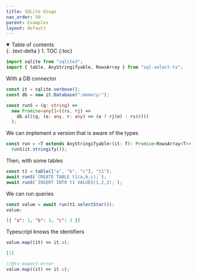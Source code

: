 ```yaml
---
title: SQLite Usage
nav_order: 50
parent: Examples
layout: default
---
```


<details open markdown="block">
  <summary>
    Table of contents
  </summary>
  {: .text-delta }
1. TOC
{:toc}
</details>

```ts
import sqlite from "sqlite3";
import { table, AnyStringifyable, RowsArray } from "sql-select-ts";
```

With a DB connector

```ts
const it = sqlite.verbose();
const db = new it.Database(":memory:");

const runS = (q: string) =>
  new Promise<any[]>((rs, rj) =>
    db.all(q, (e: any, r: any) => (e ? rj(e) : rs(r)))
  );
```

We can implement a version that is aware of the types

```ts
const run = <T extends AnyStringifyable>(it: T): Promise<RowsArray<T>> =>
  runS(it.stringify());
```

Then, with some tables

```ts
const t1 = table(["a", "b", "c"], "t1");
await runS(`CREATE TABLE t1(a,b,c);`);
await runS(`INSERT INTO t1 VALUES(1,2,3);`);
```

We can run queries

```ts
const value = await run(t1.selectStar());
value;
```

```json
[{ "a": 1, "b": 2, "c": 3 }]
```

Typescript knows the identifiers

```ts
value.map((it) => it.a);
```

```json
[1]
```

```ts
//@ts-expect-error
value.map((it) => it.u);
```
